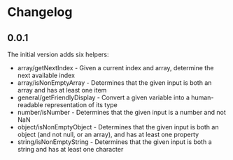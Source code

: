 # Changelog

## 0.0.1

The initial version adds six helpers:

- array/getNextIndex - Given a current index and array, determine the next available index
- array/isNonEmptyArray - Determines that the given input is both an array and has at least one item
- general/getFriendlyDisplay - Convert a given variable into a human-readable representation of its type
- number/isNumber - Determines that the given input is a number and not NaN
- object/isNonEmptyObject - Determines that the given input is both an object (and not null, or an array), and has at least one property
- string/isNonEmptyString - Determines that the given input is both a string and has at least one character
